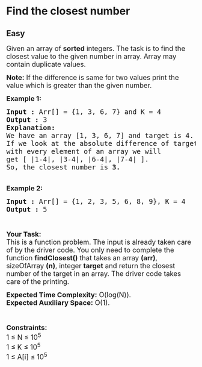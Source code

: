 # Find the closest number
## Easy
<div class="problem-statement" style="user-select: auto;">
                <p style="user-select: auto;"></p><p style="user-select: auto;"><span style="font-size: 18px; user-select: auto;">Given an array of <strong style="user-select: auto;">sorted</strong> integers. The task is to find the closest value to the given number in array. Array may contain duplicate values.</span></p>

<p style="user-select: auto;"><span style="font-size: 18px; user-select: auto;"><strong style="user-select: auto;">Note:</strong> If the difference is same for two values print the value which is greater than the given number.</span></p>

<p style="user-select: auto;"><span style="font-size: 18px; user-select: auto;"><strong style="user-select: auto;">Example 1:</strong></span></p>

<pre style="position: relative; user-select: auto;"><span style="font-size: 18px; user-select: auto;"><strong style="user-select: auto;">Input :</strong> Arr[] = {1, 3, 6, 7} and K = 4
<strong style="user-select: auto;">Output :</strong> 3
<strong style="user-select: auto;">Explanation:
</strong>We have an array [1, 3, 6, 7] and target is 4.
If we look at the absolute difference of target 
with every element of an array we will 
get [ |1-4|, |3-4|, |6-4|, |7-4|&nbsp;]. 
So, the closest number is <strong style="user-select: auto;">3.</strong>

</span><div class="open_grepper_editor" title="Edit &amp; Save To Grepper" style="user-select: auto;"></div></pre>

<p style="user-select: auto;"><span style="font-size: 18px; user-select: auto;"><strong style="user-select: auto;">Example 2:</strong></span></p>

<pre style="position: relative; user-select: auto;"><span style="font-size: 18px; user-select: auto;"><strong style="user-select: auto;">Input :</strong> Arr[] = {1, 2, 3, 5, 6, 8, 9}, K = 4
<strong style="user-select: auto;">Output :</strong> 5
</span><div class="open_grepper_editor" title="Edit &amp; Save To Grepper" style="user-select: auto;"></div></pre>

<p style="user-select: auto;">&nbsp;</p>

<p style="user-select: auto;"><span style="font-size: 18px; user-select: auto;"><strong style="user-select: auto;">Your Task:</strong><br style="user-select: auto;">
This is a function problem. The input is already taken care of by the driver code. You only need to complete the function <strong style="user-select: auto;">findClosest()</strong> that takes an array <strong style="user-select: auto;">(arr)</strong>, sizeOfArray <strong style="user-select: auto;">(n)</strong>, integer <strong style="user-select: auto;">target</strong> and return the closest number of the target in an array. The driver code takes care of the printing.</span></p>

<p style="user-select: auto;"><span style="font-size: 18px; user-select: auto;"><strong style="user-select: auto;">Expected Time Complexity:</strong>&nbsp;O(log(N)).<br style="user-select: auto;">
<strong style="user-select: auto;">Expected Auxiliary Space:</strong>&nbsp;O(1).</span></p>

<p style="user-select: auto;">&nbsp;</p>

<p style="user-select: auto;"><span style="font-size: 18px; user-select: auto;"><strong style="user-select: auto;">Constraints:</strong><br style="user-select: auto;">
1 ≤ N ≤ 10<sup style="user-select: auto;">5</sup><br style="user-select: auto;">
1 ≤ K ≤ 10<sup style="user-select: auto;">5</sup><br style="user-select: auto;">
1 ≤ A[i] ≤ 10<sup style="user-select: auto;">5</sup></span></p>
 <p style="user-select: auto;"></p>
            </div>